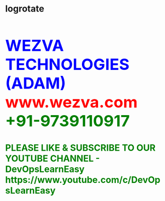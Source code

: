 # logrotate

<html><body><h1 style="font-size:50px;color:blue;">WEZVA TECHNOLOGIES (ADAM) <br> <font style="color:red;"> www.wezva.com <br> <font style="color:green;"> +91-9739110917 </h1>
<h1> PLEASE LIKE & SUBSCRIBE TO OUR YOUTUBE CHANNEL - DevOpsLearnEasy
    https://www.youtube.com/c/DevOpsLearnEasy </h1> </body></html>
              
